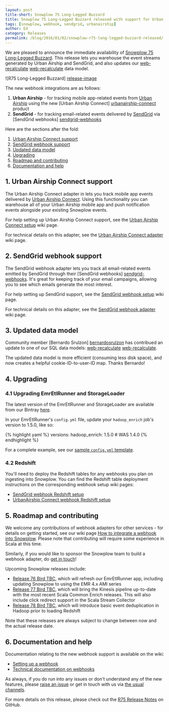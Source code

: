 ```yaml
---
layout: post
title-short: Snowplow 75 Long-Legged Buzzard
title: Snowplow 75 Long-Legged Buzzard released with support for Urban Airship Connect and SendGrid
tags: [snowplow, webhook, sendgrid, urbanairship]
author: Ed
category: Releases
permalink: /blog/2016/01/02/snowplow-r75-long-legged-buzzard-released/
---
```


We are pleased to announce the immediate availability of [Snowplow 75 Long-Legged Buzzard][snowplow-release]. This release lets you warehouse the event streams generated by Urban Airship and SendGrid, and also updates our [web-recalculate] [web-recalculate] data model.

![R75 Long-Legged Buzzard] [release-image]

The new webhook integrations are as follows:

1. **Urban Airship** - for tracking mobile app-related events from [Urban Airship][urbanairship-website] using the new [Urban Airship Connect] [urbanairship-connect] product
2. **SendGrid** - for tracking email-related events delivered by [SendGrid][sendgrid-website] via [SendGrid webhooks] [sendgrid-webhooks]

Here are the sections after the fold:

1. [Urban Airship Connect support](#urbanairship)
2. [SendGrid webhook support](#SendGrid)
3. [Updated data model](#datamodel)
4. [Upgrading](#upgrading)
5. [Roadmap and contributing](#roadmap-etc)
6. [Documentation and help](#help)

<!--more-->

<h2 id="urbanairship">1. Urban Airship Connect support</h2>

The Urban Airship Connect adapter in lets you track mobile app events delivered by [Urban Airship Connect][urbanairship-connect]. Using this functionality you can warehouse all of your Urban Airship mobile app and push notification events alongside your existing Snowplow events.

For help setting up Urban Airship Connect support, see the [Urban Airship Connect setup][urbanairship-setup] wiki page.

For technical details on this adapter, see the [Urban Airship Connect adapter][urbanairship-tech-docs] wiki page.

<h2 id="SendGrid">2. SendGrid webhook support</h2>

The SendGrid webhook adapter lets you track all email-related events emitted by SendGrid through their [SendGrid webhooks] [sendgrid-webhooks]. It's great for keeping track of your email campaigns, allowing you to see which emails generate the most interest.  

For help setting up SendGrid support, see the [SendGrid webhook setup][sendgrid-setup] wiki page.

For technical details on this adapter, see the [SendGrid webhook adapter][sendgrid-tech-docs] wiki page.

<h2 id="datamodel">3. Updated data model</h2>

Community member [Bernardo Srulzon] [bernardosrulzon] has contribued an update to one of our SQL data models: [web-recalculate] [web-recalculate].

The updated data model is more efficient (consuming less disk space), and now creates a helpful cookie-ID-to-user-ID map. Thanks Bernardo!

<h2 id="upgrading">4. Upgrading</h2>

<h3 id="configuring-emretlrunner">4.1 Upgrading EmrEtlRunner and StorageLoader</h3>

The latest version of the EmrEtlRunner and StorageLoader are available from our Bintray [here][app-dl].

In your EmrEtlRunner's `config.yml` file, update your `hadoop_enrich` job's version to 1.5.0, like so:

{% highlight yaml %}
  versions:
    hadoop_enrich: 1.5.0 # WAS 1.4.0
{% endhighlight %}

For a complete example, see our [sample `config.yml` template][emretlrunner-config-yml].

<h3 id="upgrading-change-form">4.2 Redshift</h3>

You'll need to deploy the Redshift tables for any webhooks you plan on ingesting into Snowplow. You can find the Redshift table deployment instructions on the corresponding webhook setup wiki pages:

* [SendGrid webhook Redshift setup][sendgrid-setup-redshift]
* [UrbanAirship Connect webhook Redshift setup][urbanairship-setup-redshift]

<h2 id="roadmap-etc">5. Roadmap and contributing</h2>

We welcome any contributions of webhook adapters for other services - for details on getting started, see our wiki page [How to integrate a webhook into Snowplow][webhook-contributing]. Please note that contributing will require some experience in Scala at this time.

Similarly, if you would like to sponsor the Snowplow team to build a webhook adapter, do [get in touch][sponsorship-contact]!

Upcoming Snowplow releases include:

* [Release 76 Bird TBC][r76-milestone], which will refresh our EmrEtlRunner app, including updating Snowplow to using the EMR 4.x AMI series
* [Release 77 Bird TBC][r77-milestone], which will bring the Kinesis pipeline up-to-date with the most recent Scala Common Enrich releases. This will also include click redirect support in the Scala Stream Collector
* [Release 78 Bird TBC][r78-milestone], which will introduce basic event deduplication in Hadoop prior to loading Redshift

Note that these releases are always subject to change between now and the actual release date.

<h2 id="help">6. Documentation and help</h2>

Documentation relating to the new webhook support is available on the wiki:

* [Setting up a webhook][webhook-setup]
* [Technical documentation on webhooks][webhook-tech-docs]

As always, if you do run into any issues or don't understand any of the new features, please [raise an issue][issues] or get in touch with us via [the usual channels][talk-to-us].

For more details on this release, please check out the [R75 Release Notes][snowplow-release] on GitHub.

[release-image]: /assets/img/blog/2016/01/long-legged_buzzard.jpg

[urbanairship-website]: http://www.urbanairship.com/
[urbanairship-connect]: https://www.urbanairship.com/products/connect
[sendgrid-website]: http://www.sendgrid.com/
[sendgrid-webhooks]: https://sendgrid.com/docs/API_Reference/Webhooks/index.html

[webhook-setup]: https://github.com/snowplow/snowplow/wiki/Setting-up-a-Webhook
[urbanairship-setup]: https://github.com/snowplow/snowplow/wiki/Urban-Airship-Connect-webhook-setup
[urbanairship-setup-redshift]: https://github.com/snowplow/snowplow/wiki/Urban-Airship-Connect-webhook-setup#22-redshift
[sendgrid-setup]: https://github.com/snowplow/snowplow/wiki/SendGrid-webhook-setup
[sendgrid-setup-redshift]: https://github.com/snowplow/snowplow/wiki/SendGrid-webhook-setup#22-redshift

[webhook-tech-docs]: https://github.com/snowplow/snowplow/wiki/Snowplow-technical-documentation#1b-webhooks
[urbanairship-tech-docs]: https://github.com/snowplow/snowplow/wiki/Urban-Airship-Connect-webhook-adapter
[sendgrid-tech-docs]: https://github.com/snowplow/snowplow/wiki/SendGrid-webhook-adapter

[bernardosrulzon]: https://github.com/bernardosrulzon
[web-recalculate]: https://github.com/snowplow/snowplow/tree/master/5-data-modeling/sql-runner/redshift/sql/web-recalculate

[emretlrunner-config-yml]: https://github.com/snowplow/snowplow/blob/master/3-enrich/emr-etl-runner/config/config.yml.sample
[app-dl]: http://dl.bintray.com/snowplow/snowplow-generic/snowplow_emr_r75_long_legged_buzzard.zip

[webhook-contributing]: https://github.com/snowplow/snowplow/wiki/How-to-integrate-a-webhook-into-Snowplow
[sponsorship-contact]: mailto:contact@snowplowanalytics.com
[issues]: https://github.com/snowplow/snowplow/issues
[talk-to-us]: https://github.com/snowplow/snowplow/wiki/Talk-to-us
[snowplow-release]: https://github.com/snowplow/snowplow/releases/r75-long-legged-buzzard

[r76-milestone]: https://github.com/snowplow/snowplow/milestones/Release%2076%20%5BCLI%5D%20Bird%20TBC
[r77-milestone]: https://github.com/snowplow/snowplow/milestones/Release%2077%20%5BKIN%5D%20Bird%20TBC
[r78-milestone]: https://github.com/snowplow/snowplow/milestones/Release%2078%20%5BKIN%5D%20Bird%20TBC

